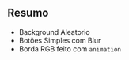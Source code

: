 ## Resumo

- Background Aleatorio
- Botões Simples com Blur
- Borda RGB feito com <code>animation</code>
